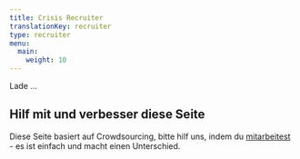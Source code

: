 ```yaml
---
title: Crisis Recruiter
translationKey: recruiter
type: recruiter
menu:
  main:
    weight: 10
---
```


<div id="recruiter-screen">Lade ...</div>

## Hilf mit und verbesser diese Seite
Diese Seite basiert auf Crowdsourcing, bitte hilf uns, indem du  <a href="/contribute" target="_blank">mitarbeitest</a> - es ist einfach und macht einen Unterschied.